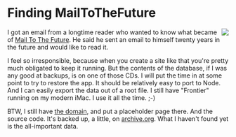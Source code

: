 # Finding MailToTheFuture
<img src="http://scripting.com/images/2019/12/08/mailtothefuture.png" border="0" align="right">I got an email from a longtime reader who wanted to know what became of <a href="https://duckduckgo.com/?q=%22mail+to+the+future%22+site%3Ascripting.com&t=h_&ia=web">Mail To The Future</a>. He said he sent an email to himself twenty years in the future and would like to read it. 

I feel so irresponsible, because when you create a site like that you're pretty much obligated to keep it running. But the contents of the database, if I was any good at backups, is on one of those CDs. I will put the time in at some point to try to restore the app. It should be relatively easy to port to Node. And I can easily export the data out of a root file. I still have "Frontier" running on my modern iMac. I use it all the time. ;-)

BTW, I still have <a href="http://mailtothefuture.com/">the domain</a>, and put a placeholder page there. And the source code. It's backed up, a little, on <a href="https://web.archive.org/web/19991003043305/http://www.mailtothefuture.com:80/public/logon">archive.org</a>. What I haven't found yet is the all-important data. 

